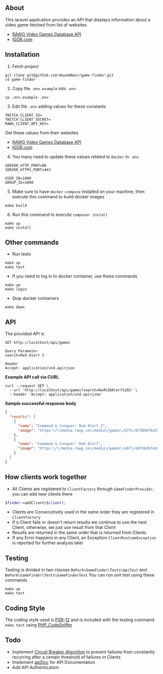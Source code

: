 ## About
This laravel application provides an API that displays information about a video game fetched from list of websites
- [RAWG Video Games Database API](https://api.rawg.io/docs/)
- [IGDB.com](https://api-docs.igdb.com/ )

## Installation
1. Fetch project
```shell
git clone git@github.com:HazemNoor/game-finder.git
cd game-finder
```
2. Copy file `.env.example` into `.env`
```shell
cp .env.example .env
```
3. Edit file `.env` adding values for these constants
```text
TWITCH_CLIENT_ID=
TWITCH_CLIENT_SECRET=
RAWG_CLIENT_API_KEY=
```

Get these values from their websites
- [RAWG Video Games Database API](https://api.rawg.io/docs/)
- [IGDB.com](https://api-docs.igdb.com/ )

4. You many need to update these values related to `Docker` in `.env`
```text
SERVER_HTTP_PORT=80
SERVER_HTTPS_PORT=443

USER_ID=1000
GROUP_ID=1000
```
5. Make sure to have `docker-compose` installed on your machine, then execute this command to build docker images
```shell
make build
```
6. Run this command to execute `composer install`
```shell
make up
make install
```

## Other commands
- Run tests
```shell
make up
make test
```
- If you need to log in to docker container, use these commands
```shell
make up
make login
```
- Stop docker containers
```shell
make down
```

## API

The provided API is
```
GET http://localhost/api/games

Query Parameter
search=Red Alert 2

Header
Accept: application/vnd.api+json
```

**Example API call via CURL**
```shell
curl --request GET \
  --url 'http://localhost/api/games?search=Red%20Alert%202' \
  --header 'Accept: application/vnd.api+json'
```

**Sample successful response body**
```json
{
  "results": [
    {
      "name": "Command & Conquer: Red Alert 2",
      "image": "https:\/\/media.rawg.io\/media\/games\/673\/67304bfba37b6a18c50a60ab6ba6cebd.jpg"
    },
    {
      "name": "Command & Conquer: Red Alert",
      "image": "https:\/\/media.rawg.io\/media\/games\/e87\/e87bbd9feb37b226b1b6a4f11e9492a0.jpg"
    }
  ]
}
```

## How clients work together
- All Clients are registered to `ClientFactory` through `GameFinderProvider`, you can add new clients there
```php
$finder->addClient($client);
```
- Clients are Consecutively used in the same order they are registered in `ClientFactory`
- If a Client fails or doesn't return results we continue to use the next Client, otherwise, we just use result from that Client
- Results are returned in the same order that is returned from Clients
- If any Error happens in any Client, an Exception `ClientRuntimeException` is reported for further analysis later

## Testing
Testing is divided in two classes `BePark\GameFinder\Tests\ApiTest` and `BePark\GameFinder\Tests\GameFinderTest`
You can run unit test using these commands
```shell
make up
make test
```

## Coding Style
The coding style used is [PSR-12](https://www.php-fig.org/psr/psr-12/) and is included with the testing command `make test` using [PHP_CodeSniffer](https://github.com/squizlabs/PHP_CodeSniffer)

## Todo
- Implement [Circuit Breaker Algorithm](https://martinfowler.com/bliki/CircuitBreaker.html) to prevent failures from constantly recurring after a certain threshold of failures in Clients
- Implement [apiDoc](https://apidocjs.com/) for API Documentation
- Add API Authentication
